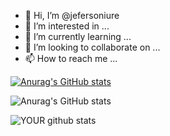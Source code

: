 - 👋 Hi, I’m @jefersoniure
- 👀 I’m interested in ...
- 🌱 I’m currently learning ...
- 💞️ I’m looking to collaborate on ...
- 📫 How to reach me ...

<!---
mrjefersoniure/mrjefersoniure is a ✨ special ✨ repository because its `README.md` (this file) appears on your GitHub profile.
You can click the Preview link to take a look at your changes.
--->
[![Anurag's GitHub stats](https://github-readme-stats.vercel.app/apimrjefersoniure=anuraghazra)](https://github.com/anuraghazra/github-readme-stats)


![Anurag's GitHub stats](https://github-readme-stats.vercel.app/apimrjefersoniure=anuraghazra&hide=contribs,prs)


![YOUR github stats](https://github-readme-stats.vercel.app/api?username=mrjefersoniure)
